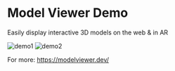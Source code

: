 # Model Viewer Demo

Easily display interactive 3D models on the web & in AR

![demo1](demos/model-viewer-1.gif)
![demo2](demos/model-viewer-2.gif)

For more: https://modelviewer.dev/
